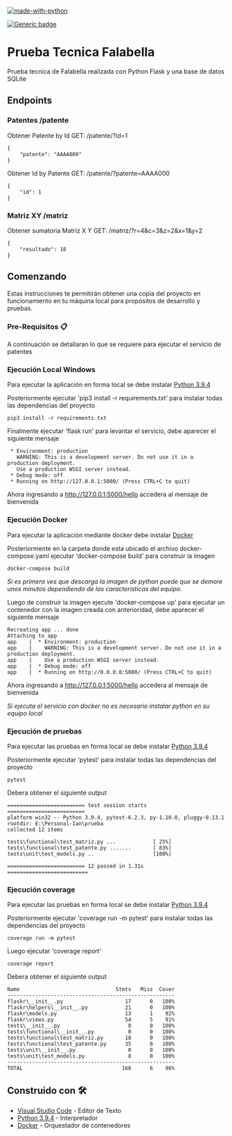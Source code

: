 [![made-with-python](https://img.shields.io/badge/Made%20with-Python-1f425f.svg)](https://www.python.org/)

[![Generic badge](https://img.shields.io/badge/coverage-96%25-green)](https://shields.io/)


# Prueba Tecnica Falabella
Prueba tecnica de Falabella realizada con Python Flask y una base de datos SQLite

## Endpoints

### Patentes /patente

Obtener Patente by Id 
GET: /patente/?id=1
```
{
    "patente": "AAAA000"
}
```

Obtener Id by Patente
GET: /patente/?patente=AAAA000
```
{
    "id": 1
}
```

### Matriz XY /matriz

Obtener sumatoria Matriz X Y
GET: /matriz/?r=4&c=3&z=2&x=1&y=2
```
{
    "resultado": 18
}
```


## Comenzando
Estas instrucciones te permitirán obtener una copia del proyecto en funcionamiento en tu máquina local para propósitos de desarrollo y pruebas.

### Pre-Requisitos 📋
A continuación se detallaran lo que se requiere para ejecutar el servicio de patentes

### Ejecución Local Windows

Para ejecutar la aplicación en forma local se debe instalar [Python 3.9.4](https://www.python.org/downloads/)

Posteriormente ejecutar 'pip3 install -r requirements.txt' para instalar todas las dependencias del proyecto
```
pip3 install -r requirements.txt
```

Finalmente ejecutar 'flask run' para levantar el servicio, debe aparecer el siguiente mensaje
```
 * Environment: production
   WARNING: This is a development server. Do not use it in a production deployment.
   Use a production WSGI server instead.
 * Debug mode: off
 * Running on http://127.0.0.1:5000/ (Press CTRL+C to quit)
```

Ahora ingresando a http://127.0.0.1:5000/hello accedera al mensaje de bienvenida

### Ejecución Docker

Para ejecutar la aplicación mediante docker debe instalar [Docker](https://docs.docker.com/docker-for-windows/install/) 

Posteriormente en la carpeta donde esta ubicado el archivo docker-compose.yaml ejecutar 'docker-compose build' para construir la imagen
```
docker-compose build
```
_Si es primera ves que descarga la imagen de python puede que se demore unos minutos dependiendo de las caracteristicas del equipo._

Luego de construir la imagen ejecute 'docker-compose up' para ejecutar un contenedor con la imagen creada con anterioridad, debe aparecer el siguiente mensaje

```
Recreating app ... done
Attaching to app
app    |  * Environment: production
app    |    WARNING: This is a development server. Do not use it in a production deployment.
app    |    Use a production WSGI server instead.
app    |  * Debug mode: off
app    |  * Running on http://0.0.0.0:5000/ (Press CTRL+C to quit)
```
Ahora ingresando a http://127.0.0.1:5000/hello accedera al mensaje de bienvenida

_Si ejecuta el servicio con docker no es necesario instalar python en su equipo local_

### Ejecución de pruebas

Para ejecutar las pruebas en forma local se debe instalar [Python 3.9.4](https://www.python.org/downloads/)

Posteriormente ejecutar 'pytest' para instalar todas las dependencias del proyecto
```
pytest
```
Debera obtener el siguiente output
```
========================= test session starts =========================
platform win32 -- Python 3.9.4, pytest-6.2.3, py-1.10.0, pluggy-0.13.1
rootdir: E:\Personal-Ian\prueba
collected 12 items

tests\functional\test_matriz.py ...            [ 25%]
tests\functional\test_patente.py .......       [ 83%]
tests\unit\test_models.py ..                   [100%] 

========================= 12 passed in 1.31s ==========================
```

### Ejecución coverage
Para ejecutar las pruebas en forma local se debe instalar [Python 3.9.4](https://www.python.org/downloads/)

Posteriormente ejecutar 'coverage run -m pytest' para instalar todas las dependencias del proyecto
```
coverage run -m pytest
```
Luego ejecutar 'coverage report'
```
coverage report
```

Debera obtener el siguiente output
```
Name                               Stmts   Miss  Cover
------------------------------------------------------
flaskr\__init__.py                    17      0   100%
flaskr\helpers\__init__.py            21      0   100%
flaskr\models.py                      13      1    92%
flaskr\views.py                       54      5    91%
tests\__init__.py                      0      0   100%
tests\functional\__init__.py           0      0   100%
tests\functional\test_matriz.py       18      0   100%
tests\functional\test_patente.py      35      0   100%
tests\unit\__init__.py                 0      0   100%
tests\unit\test_models.py              8      0   100%
------------------------------------------------------
TOTAL                                166      6    96%
```

## Construido con 🛠️

* [Visual Studio Code](https://code.visualstudio.com/download) - Editor de Texto
* [Python 3.9.4](https://www.python.org/downloads/) - Interpretador
* [Docker](https://docs.docker.com/docker-for-windows/install/) - Orquestador de contenedores
